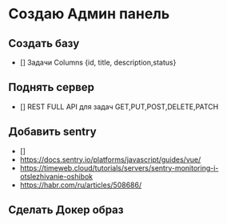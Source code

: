 # Создаю Админ панель

## Создать базу

- [] Задачи Columns {id, title, description,status}

## Поднять сервер

- [] REST FULL API для задач GET,PUT,POST,DELETE,PATCH
  

## Добавить sentry
  - []
  - https://docs.sentry.io/platforms/javascript/guides/vue/
  - https://timeweb.cloud/tutorials/servers/sentry-monitoring-i-otslezhivanie-oshibok
  - https://habr.com/ru/articles/508686/

## Сделать Докер образ
